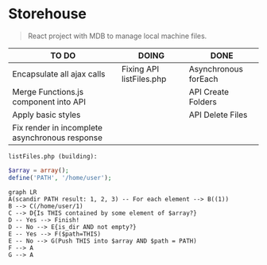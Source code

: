 # Storehouse
> React project with MDB to manage local machine files.

|TO DO            |DOING                         |DONE                        |
|----------------|-------------------------------|-----------------------------|
|Encapsulate all ajax calls|Fixing API listFiles.php|Asynchronous forEach|
|Merge Functions.js component into API||API Create Folders|
|Apply basic styles||API Delete Files|
|Fix render in incomplete asynchronous response|


`listFiles.php (building):`
```php
$array = array();
define('PATH', '/home/user');
```
```mermaid
graph LR
A(scandir PATH result: 1, 2, 3) -- For each element --> B((1))
B --> C(/home/user/1)
C --> D{Is THIS contained by some element of $array?}
D -- Yes --> Finish!
D -- No --> E{is_dir AND not empty?}
E -- Yes --> F($path=THIS)
E -- No --> G(Push THIS into $array AND $path = PATH)
F --> A
G --> A
```
